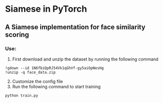 # Siamese in PyTorch
## A Siamese implementation for face similarity scoring
### Use:
1. First download and unzip the dataset by running the following command
```
!gdown --id 1N6fbiQpRJ54Vk1qGhVf-gy5aiOpNesHg
!unzip -q face_data.zip
```
2. Customize the config file
3. Run the following command to start training
```
python train.py
```